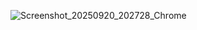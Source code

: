 ![Screenshot_20250920_202728_Chrome](https://github.com/user-attachments/assets/6529beba-d394-433a-8997-20cf7c4d5426)
